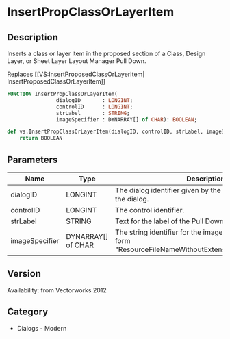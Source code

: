 # InsertPropClassOrLayerItem

## Description
Inserts a class or layer item in the proposed section of a Class, Design Layer, or Sheet Layer Layout Manager Pull Down.

Replaces [[VS:InsertProposedClassOrLayerItem| InsertProposedClassOrLayerItem]]

```pascal
FUNCTION InsertPropClassOrLayerItem(
				dialogID       : LONGINT;
				controlID      : LONGINT;
				strLabel       : STRING;
				imageSpecifier : DYNARRAY[] of CHAR): BOOLEAN;
```

```python
def vs.InsertPropClassOrLayerItem(dialogID, controlID, strLabel, imageSpecifier):
    return BOOLEAN
```

## Parameters
|Name|Type|Description|
|---|---|---|
|dialogID|LONGINT|The dialog identifier given by the command to create the dialog.|
|controlID|LONGINT|The control identifier.|
|strLabel|STRING|Text for the label of the Pull Down.|
|imageSpecifier|DYNARRAY[] of CHAR|The string identifier for the image. It should be of the form &quot;ResourceFileNameWithoutExtension/PathOfImageFile&quot;.|

## Version
Availability: from Vectorworks 2012

## Category
* Dialogs - Modern


